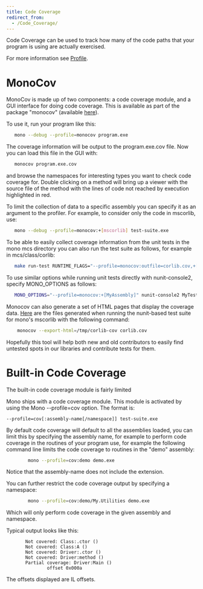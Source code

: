 ```yaml
---
title: Code Coverage
redirect_from:
  - /Code_Coverage/
---
```


Code Coverage can be used to track how many of the code paths that your program is using are actually exercised.

For more information see [Profile](/docs/debug+profile/profile/).

MonoCov
=======

MonoCov is made up of two components: a code coverage module, and a GUI interface for doing code coverage. This is available as part of the package "monocov" (available [here](http://github.com/mono/monocov)).

To use it, run your program like this:

``` bash
   mono --debug --profile=monocov program.exe
```

The coverage information will be output to the program.exe.cov file. Now you can load this file in the GUI with:

``` bash
   monocov program.exe.cov
```

and browse the namespaces for interesting types you want to check code coverage for. Double clicking on a method will bring up a viewer with the source file of the method with the lines of code not reached by execution highlighted in red.

To limit the collection of data to a specific assembly you can specify it as an argument to the profiler. For example, to consider only the code in mscorlib, use:

``` bash
   mono --debug --profile=monocov:+[mscorlib] test-suite.exe
```

To be able to easily collect coverage information from the unit tests in the mono mcs directory you can also run the test suite as follows, for example in mcs/class/corlib:

``` bash
   make run-test RUNTIME_FLAGS="--profile=monocov:outfile=corlib.cov,+[mscorlib]"
```

To use similar options while running unit tests directly with nunit-console2, specify MONO\_OPTIONS as follows:

``` bash
   MONO_OPTIONS="--profile=monocov:+[MyAssembly]" nunit-console2 MyTestAssembly.dll
```

Monocov can also generate a set of HTML pages that display the coverage data. [Here](http://primates.ximian.com/~lupus/corlib-cov/project.html) are the files generated when running the nunit-based test suite for mono's mscorlib with the following command:

``` bash
    monocov --export-html=/tmp/corlib-cov corlib.cov
```

Hopefully this tool will help both new and old contributors to easily find untested spots in our libraries and contribute tests for them.

Built-in Code Coverage
======================

The built-in code coverage module is fairly limited

Mono ships with a code coverage module. This module is activated by using the Mono --profile=cov option. The format is:

    --profile=cov[:assembly-name[/namespace]] test-suite.exe

 By default code coverage will default to all the assemblies loaded, you can limit this by specifying the assembly name, for example to perform code coverage in the routines of your program use, for example the following command line limits the code coverage to routines in the "demo" assembly:

``` bash
        mono --profile=cov:demo demo.exe
```

Notice that the assembly-name does not include the extension.

You can further restrict the code coverage output by specifying a namespace:

``` bash
        mono --profile=cov:demo/My.Utilities demo.exe
```

Which will only perform code coverage in the given assembly and namespace.

Typical output looks like this:

           Not covered: Class:.ctor ()
           Not covered: Class:A ()
           Not covered: Driver:.ctor ()
           Not covered: Driver:method ()
           Partial coverage: Driver:Main ()
                   offset 0x000a

The offsets displayed are IL offsets.
